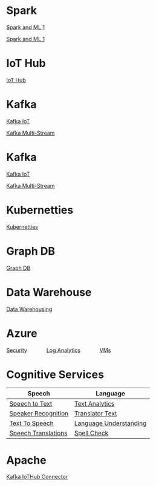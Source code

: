 

# Spark
[Spark and ML 1](https://microshak.github.io/MicroNotes/Notes.html?path=BigData/Spark/Spark1)

[Spark and ML 1](https://microshak.github.io/MicroNotes/Notes.html?path=BigData/Spark/Spark2)

# IoT Hub
[IoT Hub](https://microshak.github.io/MicroNotes/Notes.html?path=Azure/IoTHub)

# Kafka
[Kafka IoT](https://microshak.github.io/MicroNotes/Notes.html?path=BigData/Kafka/IoT)

[Kafka Multi-Stream](https://microshak.github.io/MicroNotes/Notes.html?path=BigData/Kafka/Streams)

# Kafka
[Kafka IoT](https://microshak.github.io/MicroNotes/Notes.html?path=BigData/Kafka/IoT)

[Kafka Multi-Stream](https://microshak.github.io/MicroNotes/Notes.html?path=BigData/Kafka/Streams)

# Kubernetties
[Kubernetties](https://microshak.github.io/MicroNotes/Notes.html?path=Containers/Kubernetties/AKS)

# Graph DB
[Graph DB](https://microshak.github.io/MicroNotes/Notes.html?path=BigData/Graph/Gremlin)

# Data Warehouse
[Data Warehousing](https://microshak.github.io/MicroNotes/Notes.html?path=BigData/datawarehouse/Intro)





# Azure

[Security](https://microshak.github.io/MicroNotes/Notes.html?path=Azure/SecurityInAzure)  &nbsp; &nbsp; &nbsp; &nbsp; &nbsp; &nbsp;
[Log Analytics](https://microshak.github.io/MicroNotes/Notes.html?path=Azure/LogAnalytics)  &nbsp; &nbsp; &nbsp; &nbsp; &nbsp; &nbsp;
[VMs](https://microshak.github.io/MicroNotes/Notes.html?path=Azure/VMs) 

# Cognitive Services

| Speech        | Language  |
| ------------- | -------------|
| [Speech to Text](https://microshak.github.io/MicroNotes/Notes.html?path=CognitiveServices/Speech/SpeechToText) | [Text Analytics](https://microshak.github.io/MicroNotes/Notes.html?path=CognitiveServices/Language/TextAnalytics) |
| [Speaker Recognition](https://microshak.github.io/MicroNotes/Notes.html?path=CognitiveServices/Speech/SpeakerRecognition) | [Translator Text](https://microshak.github.io/MicroNotes/Notes.html?path=CognitiveServices/Language/TranslatorText) |
| [Text To Speech](https://microshak.github.io/MicroNotes/Notes.html?path=CognitiveServices/Speech/TextToSpeech) | [Language Understanding](https://microshak.github.io/MicroNotes/Notes.html?path=CognitiveServices/Language/LanguageUnderstanding) |
| [Speech Translations](https://microshak.github.io/MicroNotes/Notes.html?path=CognitiveServices/Speech/SpeechTranslations) | [Spell Check](https://microshak.github.io/MicroNotes/Notes.html?path=CognitiveServices/Language/SpellCheck) |

# Apache
[Kafka IoTHub Connector](https://microshak.github.io/MicroNotes/Notes.html?path=Apache/IoTHubKafka) 


